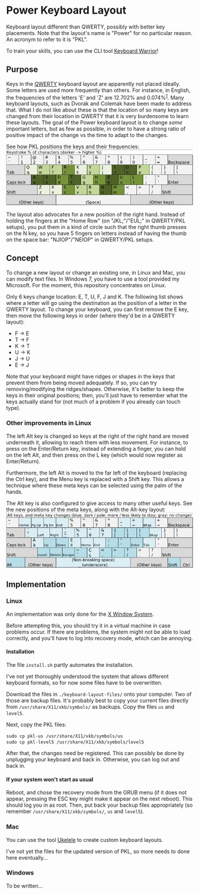 # Power Keyboard Layout

Keyboard layout different than QWERTY, possibly with better key placements. Note
that the layout's name is "Power" for no particular reason. An acronym to
refer to it is "PKL".

To train your skills, you can use the CLI tool [Keyboard Warrior][ref_1]!

## Purpose

Keys in the [QWERTY][ref_2] keyboard layout are apparently not placed ideally.
Some letters are used more frequently than others. For instance, in English,
the frequencies of the letters 'E' and 'Z' are 12.702% and 0.074%<sup>[1]</sup>.
Many keyboard layouts, such as Dvorak and Colemak have been made to address
that. What I do not like about these is that the location of so many keys are
changed from their location in QWERTY that it is very burdensome to learn these
layouts. The goal of the Power keyboard layout is to change *some* important
letters, but as few as possible, in order to have a strong ratio of positive
impact of the change vs the time to adapt to the changes.

[1]: https://en.wikipedia.org/wiki/Letter_frequency

See how PKL positions the keys and their frequencies:
![PKL Letter Frequencies](pkl.png)

The layout also advocates for a new position of the right hand. Instead of
holding the fingers at the "Home Row" (on "JKL;"/"EUL;" in QWERTY/PKL setups),
you put them in a kind of circle such that the right thumb presses on the N key,
so you have 5 fingers on letters instead of having the thumb on the space bar:
"NJIOP"/"NEIOP" in QWERTY/PKL setups.

## Concept

To change a new layout or change an existing one, in Linux and Mac, you can
modify text files. In Windows 7, you have to use a tool provided my Microsoft.
For the moment, this repository concentrates on Linux.

Only 6 keys change location: E, T, U, F, J and K. The following list shows where
a letter will go using the destination as the position of a letter in the QWERTY
layout. To change your keyboard, you can first remove the E key, then move the
following keys in order (where they'd be in a QWERTY layout):

- F &rarr; E
- T &rarr; F
- K &rarr; T
- U &rarr; K
- J &rarr; U
- E &rarr; J

Note that your keyboard might have ridges or shapes in the keys that prevent
them from being moved adequately. If so, you can try removing/modifying the
ridges/shapes. Otherwise, it's better to keep the keys in their original
positions; then, you'll just have to remember what the keys actually stand for
(not much of a problem if you already can touch type).

### Other improvements in Linux

The left Alt key is changed so keys at the right of the right hand are moved
underneath it, allowing to reach them with less movement. For instance, to press
on the Enter/Return key, instead of extending a finger, you can hold on the left
Alt, and then press on the L key (which would now register as Enter/Return).

Furthermore, the left Alt is moved to the far left of the keyboard (replacing
the Ctrl key), and the Menu key is replaced with a Shift key. This allows a
technique where these meta keys can be selected using the palm of the hands.

The Alt key is also configured to give access to many other useful keys. See the
new positions of the meta keys, along with the Alt-key layout:
![PKL Alt keys and meta keys](alt-keys.png)

## Implementation

### Linux

An implementation was only done for the [X Window System][ref_3].

Before attempting this, you should try it in a virtual machine in case problems
occur. If there are problems, the system might not be able to load correctly,
and you'll have to log into recovery mode, which can be annoying.

#### Installation

The file `install.sh` partly automates the installation.

I've not yet thoroughly understood the system that allows different keyboard
formats, so for now some files have to be overwritten.

Download the files in `./keyboard-layout-files/` onto your computer. Two of
those are backup files. It's probably best to copy your current files directly
from `/usr/share/X11/xkb/symbols/` as backups. Copy the files `us` and `level5`.

Next, copy the PKL files:
```
sudo cp pkl-us /usr/share/X11/xkb/symbols/us
sudo cp pkl-level5 /usr/share/X11/xkb/symbols/level5
```

After that, the changes need be registered. This can possibly be done by
unplugging your keyboard and back in. Otherwise, you can log out and back in.

#### If your system won't start as usual

Reboot, and chose the recovery mode from the GRUB menu (if it does not
appear, pressing the ESC key might make it appear on the next reboot). This
should log you in as root. Then, put back your backup files appropriately (so
remember `/usr/share/X11/xkb/symbols/`, `us` and `level5`).

### Mac

You can use the tool [Ukelele](https://software.sil.org/ukelele/) to create
custom keyboard layouts.

I've not yet the files for the updated version of PKL, so more needs to done
here eventually...

### Windows

To be written...

[ref_1]: https://github.com/pat-laugh/keyboard-warrior
[ref_2]: https://en.wikipedia.org/wiki/QWERTY
[ref_3]: https://en.wikipedia.org/wiki/X.Org_Server

